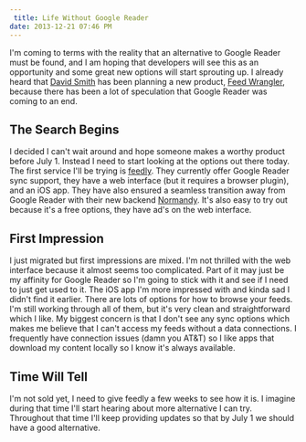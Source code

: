 ```yaml
---
 title: Life Without Google Reader
date: 2013-12-21 07:46 PM
---
```


I'm coming to terms with the reality that an alternative to Google Reader must be found, and I am hoping that developers will see this as an opportunity and some great new options will start sprouting up.  I already heard that [David Smith](http://www.david-smith.org) has been planning a new product, [Feed Wrangler](http://www.feedwrangler.net), because there has been a lot of speculation that Google Reader was coming to an end.

## The Search Begins
I decided I can't wait around and hope someone makes a worthy product before July 1.  Instead I need to start looking at the options out there today.  The first service I'll be trying is [feedly](http://www.feedly.com).  They currently offer Google Reader sync support, they have a web interface (but it requires a browser plugin), and an iOS app.  They have also ensured a seamless transition away from Google Reader with their new backend [Normandy](http://blog.feedly.com/2013/03/14/google-reader/).  It's also easy to try out because it's a free options, they have ad's on the web interface.

## First Impression
I just migrated but first impressions are mixed.  I'm not thrilled with the web interface because it almost seems too complicated.  Part of it may just be my affinity for Google Reader so I'm going to stick with it and see if I need to just get used to it.  The iOS app I'm more impressed with and kinda sad I didn't find it earlier.  There are lots of options for how to browse your feeds. I'm still working through all of them, but it's very clean and straightforward which I like.  My biggest concern is that I don't see any sync options which makes me believe that I can't access my feeds without a data connections.  I frequently have connection issues (damn you AT&T) so I like apps that download my content locally so I know it's always available.

## Time Will Tell
I'm not sold yet, I need to give feedly a few weeks to see how it is.  I imagine during that time I'll start hearing about more alternative I can try.  Throughout that time I'll keep providing updates so that by July 1 we should have a good alternative.
